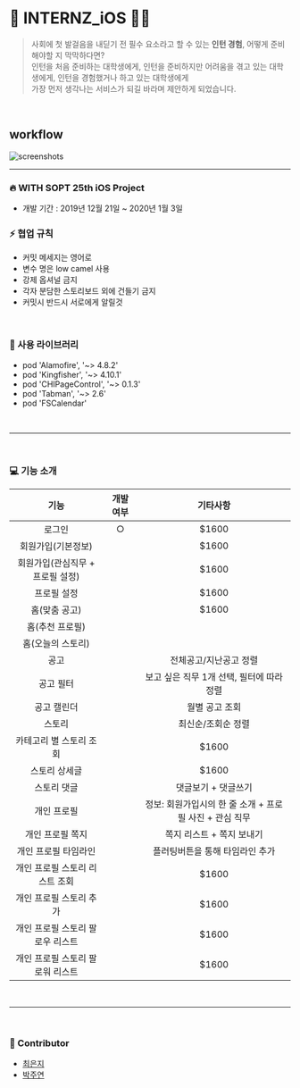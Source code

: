 # 💛 INTERNZ_iOS 🐥🐤

> 사회에 첫 발걸음을 내딛기 전 필수 요소라고 할 수 있는 **인턴 경험**, 어떻게 준비해야할 지 막막하다면? <br/>
> 인턴을 처음 준비하는 대학생에게, 인턴을 준비하지만 어려움을 겪고 있는 대학생에게, 인턴을 경험했거나 하고 있는 대학생에게 <br/>
> 가장 먼저 생각나는 서비스가 되길 바라며 제안하게 되었습니다.


<br/>

## workflow

![screenshots](./screenshot/workflow.jpeg)



---


### 🔥 WITH SOPT 25th iOS Project
- 개발 기간 : 2019년 12월 21일 ~ 2020년 1월 3일


### ⚡️ 협업 규칙
- 커밋 메세지는 영어로 
- 변수 명은 low camel 사용
- 강제 옵셔널 금지
- 각자 분담한 스토리보드 외에 건들기 금지
- 커밋시 반드시 서로에게 알릴것

<br/>

### 🌟 사용 라이브러리
- pod 'Alamofire', '~> 4.8.2'
- pod 'Kingfisher', '~> 4.10.1'
- pod 'CHIPageControl', '~> 0.1.3'
- pod 'Tabman', '~> 2.6'
- pod 'FSCalendar'

<br/>

---


<br/>


### 💻  기능 소개


| 기능 | 개발 여부   | 기타사항  |
| :------------: |:-----:| :--------:|
| 로그인 | ○ | $1600 |
| 회원가입(기본정보)|  | $1600 |
| 회원가입(관심직무 + 프로필 설정) |  | $1600 |
| 프로필 설정 |  | $1600 |
| 홈(맞춤 공고)  | | $1600 |
| 홈(추천 프로필) |  |  |
| 홈(오늘의 스토리) |  | |
| 공고 |  | 전체공고/지난공고 정렬 |
| 공고 필터 |  | 보고 싶은 직무 1개 선택, 필터에 따라 정렬 |
| 공고 캘린더 |  | 월별 공고 조회 |
| 스토리 |  | 최신순/조회순 정렬 |
| 카테고리 별 스토리 조회 |  | $1600 |
| 스토리 상세글 |  | $1600 |
| 스토리 댓글 |  | 댓글보기 + 댓글쓰기 |
| 개인 프로필 |  | 정보: 회원가입시의 한 줄 소개 + 프로필 사진 + 관심 직무 |
| 개인 프로필 쪽지 |  | 쪽지 리스트 + 쪽지 보내기 |
| 개인 프로필 타임라인 |  | 플러팅버튼을 통해 타임라인 추가 |
| 개인 프로필 스토리 리스트 조회 |  | $1600 |
| 개인 프로필 스토리 추가 |  | $1600 |
| 개인 프로필 스토리 팔로우 리스트 |  | $1600 |
| 개인 프로필 스토리 팔로워 리스트 |  | $1600 |


<br/>

---

<br/>


### 👶 Contributor
- [최은지](https://github.com/ChoiEunji0114)
- [박주연](https://github.com/juyeonblue)
